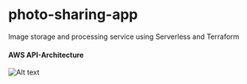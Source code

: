 # photo-sharing-app
 Image storage and processing service using Serverless and Terraform

#### AWS API-Architecture

![Alt text](https://github.com/prasanna12510/photo-sharing-app/blob/master/APIArchitecture.png?raw=true "AWSArchitecture")

